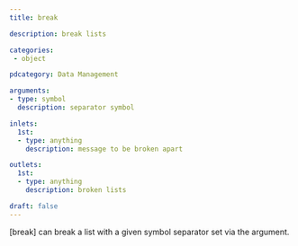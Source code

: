 ```yaml
---
title: break

description: break lists

categories:
 - object

pdcategory: Data Management

arguments:
- type: symbol
  description: separator symbol

inlets:
  1st:
  - type: anything
    description: message to be broken apart

outlets:
  1st:
  - type: anything
    description: broken lists

draft: false
---
```


[break] can break a list with a given symbol separator set via the argument.
